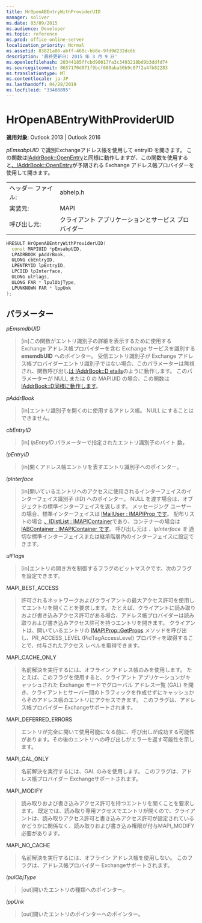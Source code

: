 ```yaml
---
title: HrOpenABEntryWithProviderUID
manager: soliver
ms.date: 03/09/2015
ms.audience: Developer
ms.topic: reference
ms.prod: office-online-server
localization_priority: Normal
ms.assetid: 83821a86-abff-460c-bb8e-9fd9d232dc6b
description: '最終更新日: 2015 年 3 月 9 日'
ms.openlocfilehash: 20344185ffcbd90017fa3c3493218bd9b3ddfd74
ms.sourcegitcommit: 8657170d071f9bcf680aba50b9c07f2a4fb82283
ms.translationtype: MT
ms.contentlocale: ja-JP
ms.lasthandoff: 04/28/2019
ms.locfileid: "33408895"
---
```

# <a name="hropenabentrywithprovideruid"></a>HrOpenABEntryWithProviderUID

  
  
**適用対象**: Outlook 2013 | Outlook 2016 
  
_pEmsabpUID_ で識別Exchangeアドレス帳を使用して entryID を開きます。  この関数は[IAddrBook::OpenEntry](iaddrbook-openentry.md)と同様に動作しますが、この関数を使用すると[、IAddrBook::OpenEntry](iaddrbook-openentry.md)が予期される Exchange アドレス帳プロバイダーを使用して開きます。 
  
|||
|:-----|:-----|
|ヘッダー ファイル:  <br/> |abhelp.h  <br/> |
|実装元:  <br/> |MAPI  <br/> |
|呼び出し元:  <br/> |クライアント アプリケーションとサービス プロバイダー  <br/> |
   
```cpp
HRESULT HrOpenABEntryWithProviderUID(
  const MAPIUID *pEmsabpUID,
  LPADRBOOK pAddrBook,
  ULONG cbEntryID,
  LPENTRYID lpEntryID,
  LPCIID lpInterface,
  ULONG ulFlags,
  ULONG FAR * lpulObjType,
  LPUNKNOWN FAR * lppUnk
);
```

## <a name="parameters"></a>パラメーター

 _pEmsmdbUID_
  
> [in]この関数がエントリ識別子の詳細を表示するために使用する Exchange アドレス帳プロバイダーを含む Exchange サービスを識別する **emsmdbUID** へのポインター。 受信エントリ識別子が Exchange アドレス帳プロバイダーエントリ識別子ではない場合、このパラメーターは無視され、関数呼び出し[は IAddrBook::D etails](iaddrbook-details.md)のように動作します。 このパラメーターが NULL または 0 の MAPIUID の場合、この関数は [IAddrBook::D同様に動作します](iaddrbook-details.md)。
    
 _pAddrBook_
  
> [in]エントリ識別子を開くのに使用するアドレス帳。 NULL にすることはできません。
    
 _cbEntryID_
  
> [in]  _lpEntryID_ パラメーターで指定されたエントリ識別子のバイト 数。 
    
 _lpEntryID_
  
>  [in]開くアドレス帳エントリを表すエントリ識別子へのポインター。 
    
 _lpInterface_
  
> [in]開いているエントリへのアクセスに使用されるインターフェイスのインターフェイス識別子 (IID) へのポインター。 NULL を渡す場合は、オブジェクトの標準インターフェイスを返します。 メッセージング ユーザーの場合、標準インターフェイスは [IMailUser : IMAPIProp です](imailuserimapiprop.md)。 配布リストの場合 [、IDistList : IMAPIContainer](idistlistimapicontainer.md)であり、コンテナーの場合は [IABContainer : IMAPIContainer です](iabcontainerimapicontainer.md)。 呼び出し元は  _、lpInterface を_ 適切な標準インターフェイスまたは継承階層内のインターフェイスに設定できます。 
    
 _ulFlags_
  
> [in]エントリの開き方を制御するフラグのビットマスクです。次のフラグを設定できます。
    
MAPI_BEST_ACCESS
  
> 許可されるネットワークおよびクライアントの最大アクセス許可を使用してエントリを開くことを要求します。 たとえば、クライアントに読み取りおよび書き込みアクセス許可がある場合、アドレス帳プロバイダーは読み取りおよび書き込みアクセス許可を持つエントリを開きます。 クライアントは、開いているエントリの [IMAPIProp::GetProps](imapiprop-getprops.md) メソッドを呼び出し、PR_ACCESS_LEVEL (PidTagAccessLevel) プロパティを取得することで、付与されたアクセス レベルを取得できます。 
    
MAPI_CACHE_ONLY
  
> 名前解決を実行するには、オフライン アドレス帳のみを使用します。 たとえば、このフラグを使用すると、クライアント アプリケーションがキャッシュされた Exchange モードでグローバル アドレス一覧 (GAL) を開き、クライアントとサーバー間のトラフィックを作成せずにキャッシュからそのアドレス帳のエントリにアクセスできます。 このフラグは、アドレス帳プロバイダー Exchangeサポートされます。
    
MAPI_DEFERRED_ERRORS
  
> エントリが完全に開いて使用可能になる前に、呼び出しが成功する可能性があります。その後のエントリへの呼び出しがエラーを返す可能性を示します。
    
MAPI_GAL_ONLY
  
> 名前解決を実行するには、GAL のみを使用します。 このフラグは、アドレス帳プロバイダー Exchangeサポートされます。
    
MAPI_MODIFY
  
> 読み取りおよび書き込みアクセス許可を持つエントリを開くことを要求します。 既定では、読み取り専用アクセスでエントリが開くので、クライアントは、読み取りアクセス許可と書き込みアクセス許可が設定されているかどうかに関係なく、読み取りおよび書き込み権限が付与MAPI_MODIFY必要があります。
    
MAPI_NO_CACHE
  
> 名前解決を実行するには、オフライン アドレス帳を使用しない。 このフラグは、アドレス帳プロバイダー Exchangeサポートされます。
    
 _lpulObjType_
  
> [out]開いたエントリの種類へのポインター。
    
 _lppUnk_
  
> [out]開いたエントリのポインターへのポインター。
    

